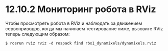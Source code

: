 # 12.10.2 Мониторинг робота в RViz

Чтобы просмотреть робота в RViz и наблюдать за движением сервоприводов, когда мы начинаем тестирование ниже, вызовите RViz теперь следующим образом:

`$ rosrun rviz rviz -d rospack find rbx1_dynamixels/dynamixels.rviz`

